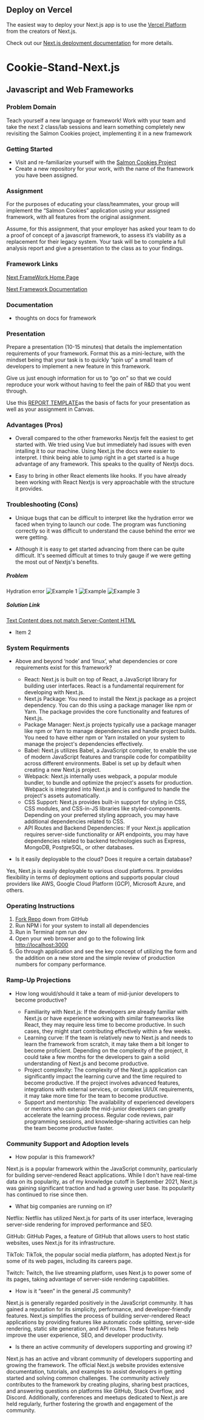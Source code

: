 ## Deploy on Vercel

The easiest way to deploy your Next.js app is to use the [Vercel Platform](https://vercel.com/new?utm_medium=default-template&filter=next.js&utm_source=create-next-app&utm_campaign=create-next-app-readme) from the creators of Next.js.

Check out our [Next.js deployment documentation](https://nextjs.org/docs/deployment) for more details.

# Cookie-Stand-Next.js

## Javascript and Web Frameworks

### Problem Domain

Teach yourself a new language or framework! Work with your team and take the next 2 class/lab sessions and learn something completely new revisiting the Salmon Cookies project, implementing it in a new framework

### Getting Started

- Visit and re-familiarize yourself with the [Salmon Cookies Project](https://canvas.instructure.com/courses/6745216/assignments/37279120#submit)
- Create a new repository for your work, with the name of the framework you have been assigned.

### Assignment

For the purposes of educating your class/teammates, your group will implement the “Salmon Cookies” application using your assigned framework, with all features from the original assignment.

Assume, for this assignment, that your employer has asked your team to do a proof of concept of a javascript framework, to assess it’s viability as a replacement for their legacy system. Your task will be to complete a full analysis report and give a presentation to the class as to your findings.

### Framework Links

[Next FrameWork Home Page](https://vercel.com/solutions/nextjs?utm_source=google&utm_medium=cpc&utm_campaign=18576682555&utm_campaign_id=18576682555&utm_term=next%20js%20frontend&utm_content=141035138606_665293501611&gad=1&gclid=CjwKCAjw5MOlBhBTEiwAAJ8e1mAJHtI42KXRqmIi1WvuPpxk6YWn-vs_iz2BU1BW1Ydiv_6p3aG81BoCsuIQAvD_BwE)

[Next Framework Documentation](https://vercel.com/docs)

### Documentation

- thoughts on docs for framework

### Presentation

Prepare a presentation (10-15 minutes) that details the implementation requirements of your framework. Format this as a mini-lecture, with the mindset being that your task is to quickly “spin up” a small team of developers to implement a new feature in this framework.

Give us just enough information for us to “go on” so that we could reproduce your work without having to feel the pain of R&D that you went through.

Use this [REPORT TEMPLATE](https://canvas.instructure.com/courses/6745216/assignments/37279120#submit)as the basis of facts for your presentation as well as your assignment in Canvas.

### Advantages (Pros)

-  Overall compared to the other frameworks Nextjs felt the easiest to get started with. We tried using Vue but immediately had issues with even intalling it to our machine. Using Next.js the docs were easier to interpret. I think being able to jump right in a get started is a huge advantage of any framework. This speaks to the quality of Nextjs docs.

- Easy to bring in other React elements like hooks. If you have already been working with React Nextjs is very approachable with the structure it provides.

### Troubleshooting (Cons)

- Unique bugs that can be difficult to interpret like the hydration error we faced when trying to launch our code. The program was functioning correctly so it was difficult to understand the cause behind the error we were getting.

- Although it is easy to get started advancing from there can be quite difficult. It's seemed difficult at times to truly gauge if we were getting the most out of Nextjs's benefits.

##### Problem

Hydration error
![Example 1](./Error%20Assets/Screenshot%202023-07-14%20at%208.26.33%20PM.png)
![Example ](./Error%20Assets/Screenshot%202023-07-14%20at%208.26.44%20PM.png)
![Example 3](./Error%20Assets/Screenshot%202023-07-14%20at%208.26.52%20PM.png)

##### Solution Link

[Text Content does not match Server-Content HTML](https://nextjs.org/docs/messages/react-hydration-error)

- Item 2

### System Requirments

- Above and beyond ‘node’ and ‘linux’, what dependencies or core requirements exist for this framework?

  - React: Next.js is built on top of React, a JavaScript library for building user interfaces. React is a fundamental requirement for developing with Next.js.
  - Next.js Package: You need to install the Next.js package as a project dependency. You can do this using a package manager like npm or Yarn. The package provides the core functionality and features of Next.js.
  - Package Manager: Next.js projects typically use a package manager like npm or Yarn to manage dependencies and handle project builds. You need to have either npm or Yarn installed on your system to manage the project's dependencies effectively.
  - Babel: Next.js utilizes Babel, a JavaScript compiler, to enable the use of modern JavaScript features and transpile code for compatibility across different environments. Babel is set up by default when creating a new Next.js project.
  - Webpack: Next.js internally uses webpack, a popular module bundler, to bundle and optimize the project's assets for production. Webpack is integrated into Next.js and is configured to handle the project's assets automatically.
  - CSS Support: Next.js provides built-in support for styling in CSS, CSS modules, and CSS-in-JS libraries like styled-components. Depending on your preferred styling approach, you may have additional dependencies related to CSS.
  - API Routes and Backend Dependencies: If your Next.js application requires server-side functionality or API endpoints, you may have dependencies related to backend technologies such as Express, MongoDB, PostgreSQL, or other databases.

- Is it easily deployable to the cloud? Does it require a certain database?

Yes, Next.js is easily deployable to various cloud platforms. It provides flexibility in terms of deployment options and supports popular cloud providers like AWS, Google Cloud Platform (GCP), Microsoft Azure, and others.

### Operating Instructions

1. [Fork Repo](https://github.com/Hcooper23/Cookie-Stand-Next.js) down from GitHub
2. Run NPM i for your system to install all dependencies
3. Run in Terminal npm run dev
4. Open your web browser and go to the following link <http://localhost:3000>
5. Go through application and see the key concept of utilizing the form and the addition on a new store and the simple review of production numbers for company performance.

### Ramp-Up Projections

- How long would/should it take a team of mid-junior developers to become productive?

  - Familiarity with Next.js: If the developers are already familiar with Next.js or have experience working with similar frameworks like React, they may require less time to become productive. In such cases, they might start contributing effectively within a few weeks.
  - Learning curve: If the team is relatively new to Next.js and needs to learn the framework from scratch, it may take them a bit longer to become proficient. Depending on the complexity of the project, it could take a few months for the developers to gain a solid understanding of Next.js and become productive.
  - Project complexity: The complexity of the Next.js application can significantly impact the learning curve and the time required to become productive. If the project involves advanced features, integrations with external services, or complex UI/UX requirements, it may take more time for the team to become productive.
  - Support and mentorship: The availability of experienced developers or mentors who can guide the mid-junior developers can greatly accelerate the learning process. Regular code reviews, pair programming sessions, and knowledge-sharing activities can help the team become productive faster.

### Community Support and Adoption levels

- How popular is this framework?

Next.js is a popular framework within the JavaScript community, particularly for building server-rendered React applications. While I don't have real-time data on its popularity, as of my knowledge cutoff in September 2021, Next.js was gaining significant traction and had a growing user base. Its popularity has continued to rise since then.

- What big companies are running on it?

Netflix: Netflix has utilized Next.js for parts of its user interface, leveraging server-side rendering for improved performance and SEO.

GitHub: GitHub Pages, a feature of GitHub that allows users to host static websites, uses Next.js for its infrastructure.

TikTok: TikTok, the popular social media platform, has adopted Next.js for some of its web pages, including its careers page.

Twitch: Twitch, the live streaming platform, uses Next.js to power some of its pages, taking advantage of server-side rendering capabilities.

- How is it “seen” in the general JS community?

Next.js is generally regarded positively in the JavaScript community. It has gained a reputation for its simplicity, performance, and developer-friendly features. Next.js simplifies the process of building server-rendered React applications by providing features like automatic code splitting, server-side rendering, static site generation, and API routes. These features help improve the user experience, SEO, and developer productivity.

- Is there an active community of developers supporting and growing it?

Next.js has an active and vibrant community of developers supporting and growing the framework. The official Next.js website provides extensive documentation, tutorials, and examples to assist developers in getting started and solving common challenges. The community actively contributes to the framework by creating plugins, sharing best practices, and answering questions on platforms like GitHub, Stack Overflow, and Discord. Additionally, conferences and meetups dedicated to Next.js are held regularly, further fostering the growth and engagement of the community.

